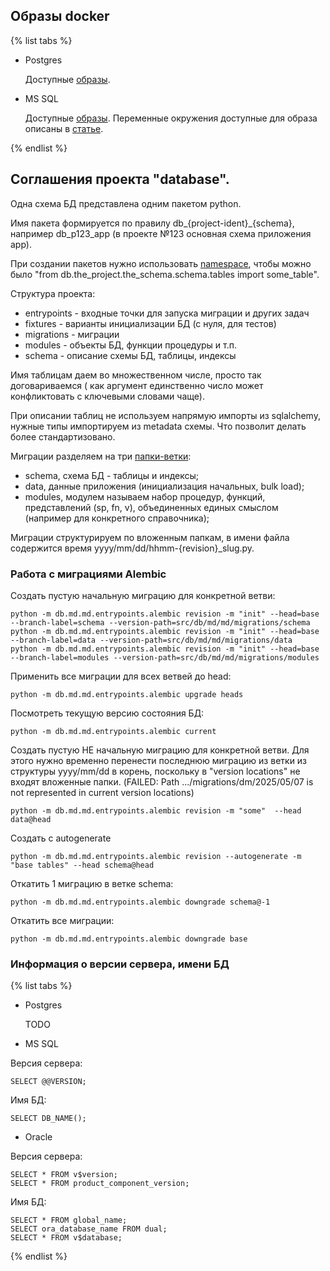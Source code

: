 ## Образы docker

{% list tabs %}

- Postgres

  Доступные [образы](https://hub.docker.com/_/postgres/tags).

- MS SQL

  Доступные [образы](https://mcr.microsoft.com/v2/mssql/server/tags/list).
  Переменные окружения доступные для образа описаны в [статье](https://learn.microsoft.com/ru-ru/sql/linux/sql-server-linux-configure-environment-variables?view=sql-server-linux-ver15).

{% endlist %}

## Соглашения проекта "database".

Одна схема БД представлена одним пакетом python.

Имя пакета формируется по правилу db_{project-ident}_{schema},
например db_p123_app (в проекте №123 основная схема приложения app).

При создании пакетов нужно использовать [namespace](https://packaging.python.org/en/latest/guides/packaging-namespace-packages/),
чтобы можно было "from db.the_project.the_schema.schema.tables import some_table".

Структура проекта:
  - entrypoints - входные точки для запуска миграции и других задач
  - fixtures - варианты инициализации БД (с нуля, для тестов)
  - migrations - миграции
  - modules - объекты БД, функции процедуры и т.п.
  - schema - описание схемы БД, таблицы, индексы

Имя таблицам даем во множественном числе, просто так договариваемся (
как аргумент единственно число может конфликтовать с ключевыми словами чаще).

При описании таблиц не используем напрямую импорты из sqlalchemy, нужные типы
импортируем из metadata схемы. Что позволит делать более стандартизовано.

Миграции разделяем на три [папки-ветки](https://alembic.sqlalchemy.org/en/latest/branches.html):
  - schema, схема БД - таблицы и индексы;
  - data, данные приложения (инициализация начальных, bulk load);
  - modules, модулем называем набор процедур, функций, представлений (sp, fn,
v), объединенных единых смыслом (например для конкретного справочника);

Миграции структурируем по вложенным папкам, в имени файла содержится время
yyyy/mm/dd/hhmm-{revision}_slug.py.


### Работа с миграциями Alembic

Создать пустую начальную миграцию для конкретной ветви:
```
python -m db.md.md.entrypoints.alembic revision -m "init" --head=base --branch-label=schema --version-path=src/db/md/md/migrations/schema
python -m db.md.md.entrypoints.alembic revision -m "init" --head=base --branch-label=data --version-path=src/db/md/md/migrations/data
python -m db.md.md.entrypoints.alembic revision -m "init" --head=base --branch-label=modules --version-path=src/db/md/md/migrations/modules
```

Применить все миграции для всех ветвей до head:
```
python -m db.md.md.entrypoints.alembic upgrade heads
```

Посмотреть текущую версию состояния БД:
```
python -m db.md.md.entrypoints.alembic current
```

Создать пустую НЕ начальную миграцию для конкретной ветви. Для этого нужно
временно перенести последнюю миграцию из ветки из структуры yyyy/mm/dd в корень,
поскольку в "version locations" не входят вложенные папки.
(FAILED: Path .../migrations/dm/2025/05/07 is not represented in current version locations)
```
python -m db.md.md.entrypoints.alembic revision -m "some"  --head data@head
```

Создать с autogenerate
```
python -m db.md.md.entrypoints.alembic revision --autogenerate -m "base tables" --head schema@head
```

Откатить 1 миграцию в ветке schema:
```
python -m db.md.md.entrypoints.alembic downgrade schema@-1
```

Откатить все миграции:
```
python -m db.md.md.entrypoints.alembic downgrade base
```

### Информация о версии сервера, имени БД

{% list tabs %}

- Postgres

  TODO

- MS SQL

Версия сервера:
```
SELECT @@VERSION;
```

Имя БД:
```
SELECT DB_NAME();
```

- Oracle

Версия сервера:
```
SELECT * FROM v$version;
SELECT * FROM product_component_version;
```

Имя БД:
```
SELECT * FROM global_name;
SELECT ora_database_name FROM dual;
SELECT * FROM v$database;
```

{% endlist %}
